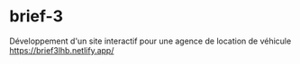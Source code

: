 # brief-3
Développement d'un site interactif pour une agence de location de véhicule
https://brief3lhb.netlify.app/
